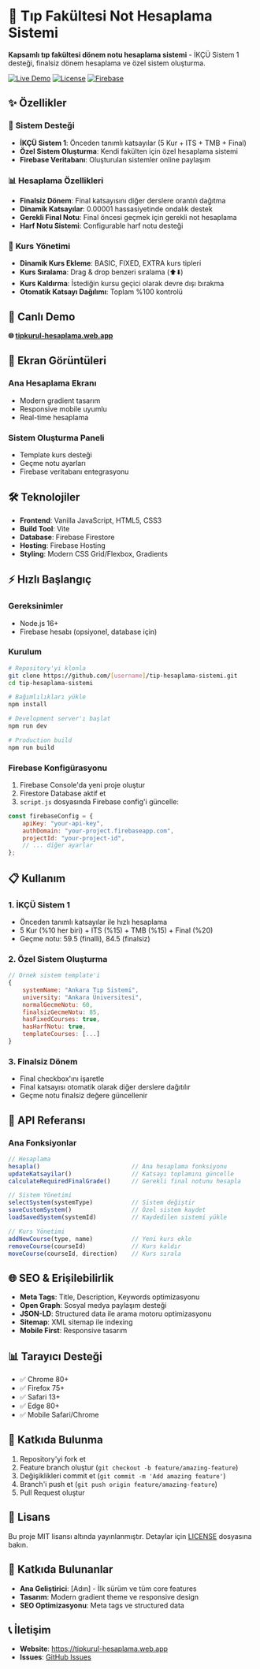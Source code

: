 # 🏥 Tıp Fakültesi Not Hesaplama Sistemi

**Kapsamlı tıp fakültesi dönem notu hesaplama sistemi** - İKÇÜ Sistem 1 desteği, finalsiz dönem hesaplama ve özel sistem oluşturma.

[![Live Demo](https://img.shields.io/badge/🌐_Live_Demo-tipkurul--hesaplama.web.app-blue)](https://tipkurul-hesaplama.web.app)
[![License](https://img.shields.io/badge/📄_License-MIT-green.svg)](LICENSE)
[![Firebase](https://img.shields.io/badge/🔥_Firebase-Hosting-orange)](https://firebase.google.com/)

## ✨ Özellikler

### 🎯 **Sistem Desteği**
- **İKÇÜ Sistem 1**: Önceden tanımlı katsayılar (5 Kur + ITS + TMB + Final)
- **Özel Sistem Oluşturma**: Kendi fakülten için özel hesaplama sistemi
- **Firebase Veritabanı**: Oluşturulan sistemler online paylaşım

### 📊 **Hesaplama Özellikleri**
- **Finalsiz Dönem**: Final katsayısını diğer derslere orantılı dağıtma
- **Dinamik Katsayılar**: 0.00001 hassasiyetinde ondalık destek
- **Gerekli Final Notu**: Final öncesi geçmek için gerekli not hesaplama
- **Harf Notu Sistemi**: Configurable harf notu desteği

### 🔧 **Kurs Yönetimi**
- **Dinamik Kurs Ekleme**: BASIC, FIXED, EXTRA kurs tipleri
- **Kurs Sıralama**: Drag & drop benzeri sıralama (⬆️⬇️)
- **Kurs Kaldırma**: İstediğin kursu geçici olarak devre dışı bırakma
- **Otomatik Katsayı Dağılımı**: Toplam %100 kontrolü

## 🚀 Canlı Demo

**🌐 [tipkurul-hesaplama.web.app](https://tipkurul-hesaplama.web.app)**

## 📱 Ekran Görüntüleri

### Ana Hesaplama Ekranı
- Modern gradient tasarım
- Responsive mobile uyumlu
- Real-time hesaplama

### Sistem Oluşturma Paneli
- Template kurs desteği
- Geçme notu ayarları
- Firebase veritabanı entegrasyonu

## 🛠️ Teknolojiler

- **Frontend**: Vanilla JavaScript, HTML5, CSS3
- **Build Tool**: Vite
- **Database**: Firebase Firestore
- **Hosting**: Firebase Hosting
- **Styling**: Modern CSS Grid/Flexbox, Gradients

## ⚡ Hızlı Başlangıç

### Gereksinimler
- Node.js 16+
- Firebase hesabı (opsiyonel, database için)

### Kurulum

```bash
# Repository'yi klonla
git clone https://github.com/[username]/tip-hesaplama-sistemi.git
cd tip-hesaplama-sistemi

# Bağımlılıkları yükle
npm install

# Development server'ı başlat
npm run dev

# Production build
npm run build
```

### Firebase Konfigürasyonu

1. Firebase Console'da yeni proje oluştur
2. Firestore Database aktif et
3. `script.js` dosyasında Firebase config'i güncelle:

```javascript
const firebaseConfig = {
    apiKey: "your-api-key",
    authDomain: "your-project.firebaseapp.com",
    projectId: "your-project-id",
    // ... diğer ayarlar
};
```

## 📋 Kullanım

### 1. İKÇÜ Sistem 1
- Önceden tanımlı katsayılar ile hızlı hesaplama
- 5 Kur (%10 her biri) + ITS (%15) + TMB (%15) + Final (%20)
- Geçme notu: 59.5 (finalli), 84.5 (finalsiz)

### 2. Özel Sistem Oluşturma
```javascript
// Örnek sistem template'i
{
    systemName: "Ankara Tıp Sistemi",
    university: "Ankara Üniversitesi", 
    normalGecmeNotu: 60,
    finalsizGecmeNotu: 85,
    hasFixedCourses: true,
    hasHarfNotu: true,
    templateCourses: [...]
}
```

### 3. Finalsiz Dönem
- Final checkbox'ını işaretle
- Final katsayısı otomatik olarak diğer derslere dağıtılır
- Geçme notu finalsiz değere güncellenir

## 🔗 API Referansı

### Ana Fonksiyonlar

```javascript
// Hesaplama
hesapla()                          // Ana hesaplama fonksiyonu
updateKatsayilar()                 // Katsayı toplamını güncelle
calculateRequiredFinalGrade()      // Gerekli final notunu hesapla

// Sistem Yönetimi  
selectSystem(systemType)           // Sistem değiştir
saveCustomSystem()                 // Özel sistem kaydet
loadSavedSystem(systemId)          // Kaydedilen sistemi yükle

// Kurs Yönetimi
addNewCourse(type, name)           // Yeni kurs ekle
removeCourse(courseId)             // Kurs kaldır
moveCourse(courseId, direction)    // Kurs sırala
```

## 🌐 SEO & Erişilebilirlik

- **Meta Tags**: Title, Description, Keywords optimizasyonu
- **Open Graph**: Sosyal medya paylaşım desteği
- **JSON-LD**: Structured data ile arama motoru optimizasyonu
- **Sitemap**: XML sitemap ile indexing
- **Mobile First**: Responsive tasarım

## 📊 Tarayıcı Desteği

- ✅ Chrome 80+
- ✅ Firefox 75+
- ✅ Safari 13+
- ✅ Edge 80+
- ✅ Mobile Safari/Chrome

## 🤝 Katkıda Bulunma

1. Repository'yi fork et
2. Feature branch oluştur (`git checkout -b feature/amazing-feature`)
3. Değişiklikleri commit et (`git commit -m 'Add amazing feature'`)
4. Branch'i push et (`git push origin feature/amazing-feature`)
5. Pull Request oluştur

## 📝 Lisans

Bu proje MIT lisansı altında yayınlanmıştır. Detaylar için [LICENSE](LICENSE) dosyasına bakın.

## 👥 Katkıda Bulunanlar

- **Ana Geliştirici**: [Adın] - İlk sürüm ve tüm core features
- **Tasarım**: Modern gradient theme ve responsive design
- **SEO Optimizasyonu**: Meta tags ve structured data

## 📞 İletişim

- **Website**: https://tipkurul-hesaplama.web.app
- **Issues**: [GitHub Issues](https://github.com/[rehok67]/tip-hesaplama-sistemi/issues)

 

